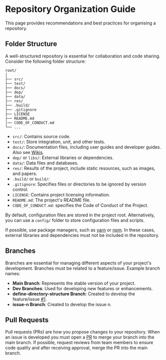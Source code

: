 # Repository Organization Guide

This page provides recommendations and best practices for organising a repository.

## Folder Structure

A well-structured repository is essential for collaboration and code sharing. Consider the following folder structure:
```
root/
│
├── src/
├── test/
├── docs/
├── dep/
├── data/
├── res/
├── .build/
├── .gitignore
├── LICENSE
├── README.md
│── CODE_OF_CONDUCT.md
└── ...
```

- `src/`: Contains source code.
- `test/`: Store integration, unit, and other tests.
- `docs/`: Documentation files, including user guides and developer guides. Also see [Wikis](https://github.com/sergiomrebelo/ldc-repository-example/wiki).
- `dep/` or `libs/`: External libraries or dependencies.
- `data/`: Data files and databases.
- `res/`: Results of the project, include static resources, such as images, and papers.
- `.build/` or `build/`: 
- `.gitignore`: Specifies files or directories to be ignored by version control.
- `LICENSE`: Contains project licensing information.
- `README.md`: The project's README file.
- `CODE_OF_CONDUCT.md`: specifies the Code of Conduct of the Project.

By default, configuration files are stored in the project root. Alternatively, you can use a `config/` folder to store configuration files and scripts. 

If possible, use package managers, such as [yarn](https://yarnpkg.com/) or [npm](https://www.npmjs.com/). In these cases, external libraries and dependencies must not be included in the repository.

## Branches

Branches are essential for managing different aspects of your project's development. Branches must be related to a feature/issue. Example branch names:

- **Main Branch**: Represents the stable version of your project.
- **Dev Branches**: Used for developing new features or enhancements.
- **define-directory-structure Branch**: Created to develop the feature/issue [#1](https://github.com/sergiomrebelo/ldc-repository-example/issues/1).
- **issue-n Branch**: Created to develop the issue n.

## Pull Requests

Pull requests (PRs) are how you propose changes to your repository. When an issue is developed you must open a [PR](https://github.com/sergiomrebelo/ldc-repository-example/pulls) to merge your branch into the main branch.
If possible, request reviews from team members to ensure code quality and after receiving approval, merge the PR into the main branch.



